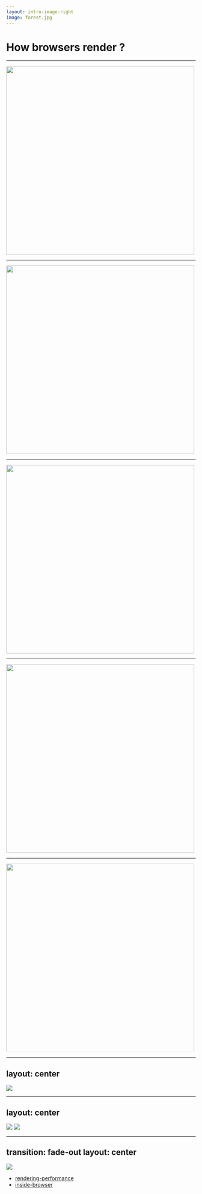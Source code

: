 ```yaml
---
layout: intro-image-right
image: forest.jpg
---
```



# How browsers render ?


<!-- 
那剛剛說的是通用的圖形介面，接下來我們會看細一點
看目前最主流的 Chrome V8 引擎怎麼把畫面畫出來
過程中也會帶大家使用一些實用的開發工具功能 -->

---

<img src="/ch2/dom.png" height="500px"/>


<!-- 
剛剛說的 x 樹狀結構在瀏覽器裡面，就是 DOM Tree
透過解析 HTML 文件，就可以得到 DOM Tree
這邊有一點值得注意，瀏覽器會先把 JS/CSS 讀取、解析、執行完畢，才把樹長出來
所以這是一個很容以卡住網頁的點喔!

這邊有一個小問題要問大家

Q: 假設 zzz.css 網路延遲三秒 zzz.js 網路延遲五秒，至少幾秒後頁面才會準備好?
A: 5 秒! 這是因為瀏覽器有針對這點做效能優化，在解析 HTML 時，它會先偷看，看有哪些資源要載入，然後同步發出所需資源的請求 -->

---

<img src="/ch2/style.png" height="500px"/>

<!-- 

DOM Tree 讀取完後，下一件事情就是把 style 算出來
瀏覽器首先會先把 CSS 文件解析成 CSSOM，然後再把 CSSOM 和 DOM 結合 變成 render tree，讓每個點都有自己的 style

整個解析過程，其實大家打開 F12 就可以看到喔!

我們先打開 sources，可以看到網頁原始碼，html/css/js 就放在這邊

我們用選取工具選擇任意一個 node，然後點到 element 的 styles，就可以看到瀏覽器算出來的 CSSOM
CSSOM 有兩個關鍵特性

那剛剛有說我們這些 CSSOM 會和 DOM 結合，具體 DOM 套用那些 style 呢

切換到 Computed，就可以看到囉~

另外不論是 DOM 還是 CSSOM 在 runtime 都是可以修改的，如果大家想做做實驗

看這個屬性套上去會怎麼樣? 其實不必去改 code，直接修改 style 就可以了 -->

---

<img src="/ch2/layout.png" height="500px"/>

<!-- 

有了 render tree 還不夠，我們現在知道節點之間的父子從屬關係了

但是要怎麼清晰表達各個節點之間的尺寸和位置呢?

例如 有一個圓形，在正方形的上方，怎麼自動化的計算他們的位置，看似簡單但其實是很複雜的，聽說 Google 有一個團隊在做這件事

總之瀏覽器會根據 render tree 算出各個節點的位置資訊，這些資訊就叫做 Layout Tree

同樣的這些資訊我們也可以在 F12 / Computed / Group 裡面找到 

-->

---

<img src="/ch2/paint.png" height="500px"/>



<!-- 我們現在有了 render tree / layout tree，還不夠!

瀏覽器還會參考 layout tree 寫一個 "我該怎麼畫圖的腳本"

例如先畫背景、再畫背景上的按鈕、再畫按鈕上的文字 -->

---

<img src="/ch2/raster.png" height="500px"/>



<!-- Raster 是 光柵，用途就是把最終算出來的畫面，切成一小塊一小塊，送去給 GPU 畫出來 -->

---
layout: center
---

<img src="/ch2/render-summary.svg" class="w-[800px]"/>


<!-- 總結來說，從瀏覽器收到 H C J，到轉換成 DOM 跟 CSSOM，然後 Render layout paint
這些操作室友先後依賴關係的，計算量還不小
 -->


---
layout: center
---
<img src="/ch2/page-jank-js.png" class="w-[800px]"/>
<img src="/ch2/page-jank.png" class="w-[800px]"/>

<!-- 可是呢，現在螢幕有的 60FPS，有的 144 FPS
這樣我們就要在 1/60 或是 1/144 秒內算完剛剛全部的東西
看起來超級難對吧?!
 -->

---
transition: fade-out
layout: center
---
<img src="/ch2/pipe.png" class="w-[800px]"/>

- [rendering-performance](https:/web.dev/rendering-performance/)
- [inside-browser](https:/developer.chrome.com/blog/inside-browser-part3/)


<!-- 所以在實務上前輩高手們想出了超級多厲害的優畫方案，來降低卡頓感，例如有一個很關鍵的 Composite 步驟我在上面沒有講到，有興趣的話可以關鍵字 google 研究一下 -->

